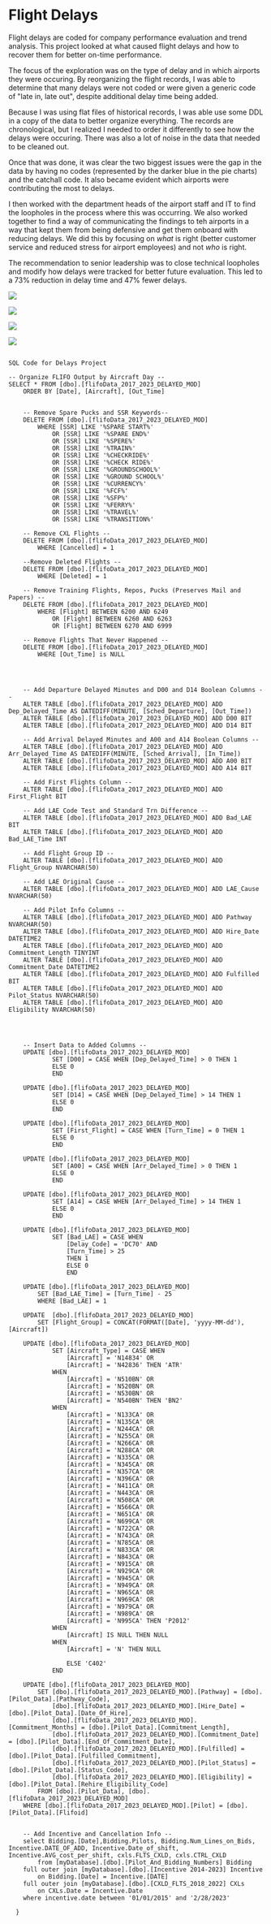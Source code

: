 # Flight Delays

Flight delays are coded for company performance evaluation and trend analysis. This project looked at what caused flight delays and how to recover them for better on-time performance.

The focus of the exploration was on the type of delay and in which airports they were occuring. By reorganizing the flight records, I was able to determine that many delays were not coded or were given a generic code of "late in, late out", despite additional delay time being added.

Because I was using flat files of historical records, I was able use some DDL in a copy of the data to better organize everything. The records are chronological, but I realized I needed to order it differently to see how the delays were occuring. There was also a lot of noise in the data that needed to be cleaned out.

Once that was done, it was clear the two biggest issues were the gap in the data by having no codes (represented by the darker blue in the pie charts) and the catchall code. It also became evident which airports were contributing the most to delays.

I then worked with the department heads of the airport staff and IT to find the loopholes in the process where this was occurring. We also worked together to find a way of communicating the findings to teh airports in a way that kept them from being defensive and get them onboard with reducing delays. We did this by focusing on *what* is right (better customer service and reduced stress for airport employees) and not *who* is right.

The recommendation to senior leadership was to close technical loopholes and modify how delays were tracked for better future evaluation. This led to a 73% reduction in delay time and 47% fewer delays.



![](https://github.com/sfisher2277/Delays/blob/main/images/Delay%20Time.JPG)


![](https://github.com/sfisher2277/Delays/blob/main/images/Delays%20by%20Code.jpg)


![](https://github.com/sfisher2277/Delays/blob/main/images/Delays%20Pie.JPG)


![](https://github.com/sfisher2277/Delays/blob/main/images/Length%20Delays.JPG)




```

SQL Code for Delays Project

-- Organize FLIFO Output by Aircraft Day --
SELECT * FROM [dbo].[flifoData_2017_2023_DELAYED_MOD]
	ORDER BY [Date], [Aircraft], [Out_Time]


	-- Remove Spare Pucks and SSR Keywords--
	DELETE FROM [dbo].[flifoData_2017_2023_DELAYED_MOD]
		WHERE [SSR] LIKE '%SPARE START%'
			OR [SSR] LIKE '%SPARE END%'
			OR [SSR] LIKE '%SPERE%'
			OR [SSR] LIKE '%TRAIN%'
			OR [SSR] LIKE '%CHECKRIDE%'
			OR [SSR] LIKE '%CHECK RIDE%'
			OR [SSR] LIKE '%GROUNDSCHOOL%'
			OR [SSR] LIKE '%GROUND SCHOOL%'
			OR [SSR] LIKE '%CURRENCY%'
			OR [SSR] LIKE '%FCF%'
			OR [SSR] LIKE '%SFP%'
			OR [SSR] LIKE '%FERRY%'
			OR [SSR] LIKE '%TRAVEL%'
			OR [SSR] LIKE '%TRANSITION%'

	-- Remove CXL Flights --
	DELETE FROM [dbo].[flifoData_2017_2023_DELAYED_MOD]
		WHERE [Cancelled] = 1
		
	--Remove Deleted Flights --
	DELETE FROM [dbo].[flifoData_2017_2023_DELAYED_MOD]
		WHERE [Deleted] = 1

	-- Remove Training Flights, Repos, Pucks (Preserves Mail and Papers) --
	DELETE FROM [dbo].[flifoData_2017_2023_DELAYED_MOD]
		WHERE [Flight] BETWEEN 6200 AND 6249
			OR [Flight] BETWEEN 6260 AND 6263
			OR [Flight] BETWEEN 6270 AND 6999

	-- Remove Flights That Never Happened --
	DELETE FROM [dbo].[flifoData_2017_2023_DELAYED_MOD]
		WHERE [Out_Time] is NULL




	-- Add Departure Delayed Minutes and D00 and D14 Boolean Columns --
	ALTER TABLE [dbo].[flifoData_2017_2023_DELAYED_MOD] ADD Dep_Delayed_Time AS DATEDIFF(MINUTE, [Sched_Departure], [Out_Time])
	ALTER TABLE [dbo].[flifoData_2017_2023_DELAYED_MOD] ADD D00 BIT
	ALTER TABLE [dbo].[flifoData_2017_2023_DELAYED_MOD] ADD D14 BIT
	
	-- Add Arrival Delayed Minutes and A00 and A14 Boolean Columns --
	ALTER TABLE [dbo].[flifoData_2017_2023_DELAYED_MOD] ADD Arr_Delayed_Time AS DATEDIFF(MINUTE, [Sched_Arrival], [In_Time])
	ALTER TABLE [dbo].[flifoData_2017_2023_DELAYED_MOD] ADD A00 BIT	
	ALTER TABLE [dbo].[flifoData_2017_2023_DELAYED_MOD] ADD A14 BIT

	-- Add First Flights Column --
	ALTER TABLE [dbo].[flifoData_2017_2023_DELAYED_MOD] ADD First_Flight BIT

	-- Add LAE Code Test and Standard Trn Difference --
	ALTER TABLE [dbo].[flifoData_2017_2023_DELAYED_MOD] ADD Bad_LAE BIT
	ALTER TABLE [dbo].[flifoData_2017_2023_DELAYED_MOD] ADD Bad_LAE_Time INT

	-- Add Flight Group ID --
	ALTER TABLE [dbo].[flifoData_2017_2023_DELAYED_MOD] ADD Flight_Group NVARCHAR(50)

	-- Add LAE Original Cause --
	ALTER TABLE [dbo].[flifoData_2017_2023_DELAYED_MOD] ADD LAE_Cause NVARCHAR(50)

	-- Add Pilot Info Columns --
	ALTER TABLE [dbo].[flifoData_2017_2023_DELAYED_MOD] ADD Pathway NVARCHAR(50)
	ALTER TABLE [dbo].[flifoData_2017_2023_DELAYED_MOD] ADD Hire_Date DATETIME2
	ALTER TABLE [dbo].[flifoData_2017_2023_DELAYED_MOD] ADD Commitment_Length TINYINT
	ALTER TABLE [dbo].[flifoData_2017_2023_DELAYED_MOD] ADD Commitment_Date DATETIME2
	ALTER TABLE [dbo].[flifoData_2017_2023_DELAYED_MOD] ADD Fulfilled BIT
	ALTER TABLE [dbo].[flifoData_2017_2023_DELAYED_MOD] ADD Pilot_Status NVARCHAR(50)
	ALTER TABLE [dbo].[flifoData_2017_2023_DELAYED_MOD] ADD Eligibility NVARCHAR(50)




	-- Insert Data to Added Columns --
	UPDATE [dbo].[flifoData_2017_2023_DELAYED_MOD]
			SET [D00] = CASE WHEN [Dep_Delayed_Time] > 0 THEN 1
			ELSE 0
			END

	UPDATE [dbo].[flifoData_2017_2023_DELAYED_MOD]
			SET [D14] = CASE WHEN [Dep_Delayed_Time] > 14 THEN 1
			ELSE 0
			END

	UPDATE [dbo].[flifoData_2017_2023_DELAYED_MOD]
			SET [First_Flight] = CASE WHEN [Turn_Time] = 0 THEN 1
			ELSE 0
			END

	UPDATE [dbo].[flifoData_2017_2023_DELAYED_MOD]
			SET [A00] = CASE WHEN [Arr_Delayed_Time] > 0 THEN 1
			ELSE 0
			END
	
	UPDATE [dbo].[flifoData_2017_2023_DELAYED_MOD]
			SET [A14] = CASE WHEN [Arr_Delayed_Time] > 14 THEN 1
			ELSE 0
			END

	UPDATE [dbo].[flifoData_2017_2023_DELAYED_MOD]
			SET [Bad_LAE] = CASE WHEN
				[Delay_Code] = 'DC70' AND
				[Turn_Time] > 25
				THEN 1
				ELSE 0
				END

	UPDATE [dbo].[flifoData_2017_2023_DELAYED_MOD]
		SET [Bad_LAE_Time] = [Turn_Time] - 25
		WHERE [Bad_LAE] = 1

	UPDATE 	[dbo].[flifoData_2017_2023_DELAYED_MOD]
		SET [Flight_Group] = CONCAT(FORMAT([Date], 'yyyy-MM-dd'),[Aircraft])

	UPDATE [dbo].[flifoData_2017_2023_DELAYED_MOD]
			SET [Aircraft_Type] = CASE WHEN 
				[Aircraft] = 'N14834' OR 
				[Aircraft] = 'N42836' THEN 'ATR'
			WHEN 
				[Aircraft] = 'N510BN' OR 
				[Aircraft] = 'N520BN' OR 
				[Aircraft] = 'N530BN' OR 
				[Aircraft] = 'N540BN' THEN 'BN2'
			WHEN 
				[Aircraft] = 'N133CA' OR 
				[Aircraft] = 'N135CA' OR 
				[Aircraft] = 'N244CA' OR 
				[Aircraft] = 'N255CA' OR 
				[Aircraft] = 'N266CA' OR 
				[Aircraft] = 'N288CA' OR 
				[Aircraft] = 'N335CA' OR 
				[Aircraft] = 'N345CA' OR 
				[Aircraft] = 'N357CA' OR 
				[Aircraft] = 'N396CA' OR 
				[Aircraft] = 'N411CA' OR 
				[Aircraft] = 'N443CA' OR 
				[Aircraft] = 'N508CA' OR
				[Aircraft] = 'N566CA' OR 
				[Aircraft] = 'N651CA' OR 
				[Aircraft] = 'N699CA' OR
				[Aircraft] = 'N722CA' OR 
				[Aircraft] = 'N743CA' OR 
				[Aircraft] = 'N785CA' OR 
				[Aircraft] = 'N833CA' OR 
				[Aircraft] = 'N843CA' OR 
				[Aircraft] = 'N915CA' OR 
				[Aircraft] = 'N929CA' OR
				[Aircraft] = 'N945CA' OR
				[Aircraft] = 'N949CA' OR
				[Aircraft] = 'N965CA' OR 
				[Aircraft] = 'N969CA' OR 
				[Aircraft] = 'N979CA' OR 
				[Aircraft] = 'N989CA' OR 
				[Aircraft] = 'N995CA' THEN 'P2012'
			WHEN
				[Aircraft] IS NULL THEN NULL
			WHEN
				[Aircraft] = 'N' THEN NULL

				ELSE 'C402'
			END
	
	UPDATE [dbo].[flifoData_2017_2023_DELAYED_MOD]
		SET [dbo].[flifoData_2017_2023_DELAYED_MOD].[Pathway] = [dbo].[Pilot_Data].[Pathway_Code],
			[dbo].[flifoData_2017_2023_DELAYED_MOD].[Hire_Date] = [dbo].[Pilot_Data].[Date_Of_Hire],
			[dbo].[flifoData_2017_2023_DELAYED_MOD].[Commitment_Months] = [dbo].[Pilot_Data].[Commitment_Length],
			[dbo].[flifoData_2017_2023_DELAYED_MOD].[Commitment_Date] = [dbo].[Pilot_Data].[End_Of_Commitment_Date],
			[dbo].[flifoData_2017_2023_DELAYED_MOD].[Fulfilled] = [dbo].[Pilot_Data].[Fulfilled_Commitment],
			[dbo].[flifoData_2017_2023_DELAYED_MOD].[Pilot_Status] = [dbo].[Pilot_Data].[Status_Code],
			[dbo].[flifoData_2017_2023_DELAYED_MOD].[Eligibility] = [dbo].[Pilot_Data].[Rehire_Eligibility_Code]
		FROM [dbo].[Pilot_Data], [dbo].[flifoData_2017_2023_DELAYED_MOD]
	WHERE [dbo].[flifoData_2017_2023_DELAYED_MOD].[Pilot] = [dbo].[Pilot_Data].[Flifoid]


	-- Add Incentive and Cancellation Info --
	select Bidding.[Date],Bidding.Pilots, Bidding.Num_Lines_on_Bids, Incentive.DATE_OF_ADD, Incentive.Date_of_shift, Incentive.AVG_cost_per_shift, cxls.FLTS_CXLD, cxls.CTRL_CXLD
		from [myDatabase].[dbo].[Pilot_And_Bidding_Numbers] Bidding
	full outer join [myDatabase].[dbo].[Incentive 2014-2023] Incentive
		on Bidding.[Date] = Incentive.[DATE]
	full outer join [myDatabase].[dbo].[CXLD_FLTS_2018_2022] CXLs
		on CXLs.Date = Incentive.Date
	where incentive.date between '01/01/2015' and '2/28/2023'
  
  }
  ```


